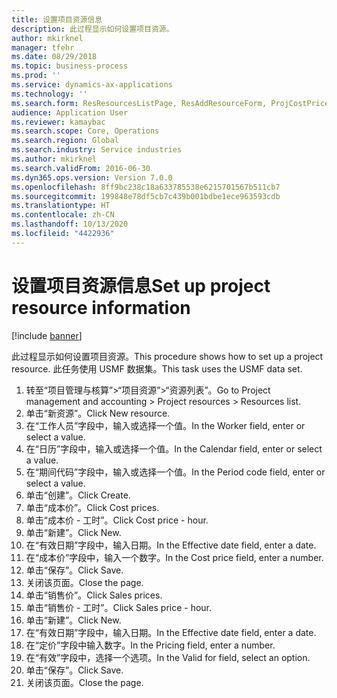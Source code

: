 ```yaml
---
title: 设置项目资源信息
description: 此过程显示如何设置项目资源。
author: mkirknel
manager: tfehr
ms.date: 08/29/2018
ms.topic: business-process
ms.prod: ''
ms.service: dynamics-ax-applications
ms.technology: ''
ms.search.form: ResResourcesListPage, ResAddResourceForm, ProjCostPriceHour, ProjSalesPriceHour
audience: Application User
ms.reviewer: kamaybac
ms.search.scope: Core, Operations
ms.search.region: Global
ms.search.industry: Service industries
ms.author: mkirknel
ms.search.validFrom: 2016-06-30
ms.dyn365.ops.version: Version 7.0.0
ms.openlocfilehash: 8ff9bc238c18a633785538e6215701567b511cb7
ms.sourcegitcommit: 199848e78df5cb7c439b001bdbe1ece963593cdb
ms.translationtype: HT
ms.contentlocale: zh-CN
ms.lasthandoff: 10/13/2020
ms.locfileid: "4422936"
---
```

# <a name="set-up-project-resource-information"></a><span data-ttu-id="4edf7-103">设置项目资源信息</span><span class="sxs-lookup"><span data-stu-id="4edf7-103">Set up project resource information</span></span>

[!include [banner](../../includes/banner.md)]

<span data-ttu-id="4edf7-104">此过程显示如何设置项目资源。</span><span class="sxs-lookup"><span data-stu-id="4edf7-104">This procedure shows how to set up a project resource.</span></span> <span data-ttu-id="4edf7-105">此任务使用 USMF 数据集。</span><span class="sxs-lookup"><span data-stu-id="4edf7-105">This task uses the USMF data set.</span></span>

1. <span data-ttu-id="4edf7-106">转至“项目管理与核算”>“项目资源”>“资源列表”。</span><span class="sxs-lookup"><span data-stu-id="4edf7-106">Go to Project management and accounting > Project resources > Resources list.</span></span>
2. <span data-ttu-id="4edf7-107">单击“新资源”。</span><span class="sxs-lookup"><span data-stu-id="4edf7-107">Click New resource.</span></span>
3. <span data-ttu-id="4edf7-108">在“工作人员”字段中，输入或选择一个值。</span><span class="sxs-lookup"><span data-stu-id="4edf7-108">In the Worker field, enter or select a value.</span></span>
4. <span data-ttu-id="4edf7-109">在“日历”字段中，输入或选择一个值。</span><span class="sxs-lookup"><span data-stu-id="4edf7-109">In the Calendar field, enter or select a value.</span></span>
5. <span data-ttu-id="4edf7-110">在“期间代码”字段中，输入或选择一个值。</span><span class="sxs-lookup"><span data-stu-id="4edf7-110">In the Period code field, enter or select a value.</span></span>
6. <span data-ttu-id="4edf7-111">单击“创建”。</span><span class="sxs-lookup"><span data-stu-id="4edf7-111">Click Create.</span></span>
7. <span data-ttu-id="4edf7-112">单击“成本价”。</span><span class="sxs-lookup"><span data-stu-id="4edf7-112">Click Cost prices.</span></span>
8. <span data-ttu-id="4edf7-113">单击“成本价 - 工时”。</span><span class="sxs-lookup"><span data-stu-id="4edf7-113">Click Cost price - hour.</span></span>
9. <span data-ttu-id="4edf7-114">单击“新建”。</span><span class="sxs-lookup"><span data-stu-id="4edf7-114">Click New.</span></span>
10. <span data-ttu-id="4edf7-115">在“有效日期”字段中，输入日期。</span><span class="sxs-lookup"><span data-stu-id="4edf7-115">In the Effective date field, enter a date.</span></span>
11. <span data-ttu-id="4edf7-116">在“成本价”字段中，输入一个数字。</span><span class="sxs-lookup"><span data-stu-id="4edf7-116">In the Cost price field, enter a number.</span></span>
12. <span data-ttu-id="4edf7-117">单击“保存”。</span><span class="sxs-lookup"><span data-stu-id="4edf7-117">Click Save.</span></span>
13. <span data-ttu-id="4edf7-118">关闭该页面。</span><span class="sxs-lookup"><span data-stu-id="4edf7-118">Close the page.</span></span>
14. <span data-ttu-id="4edf7-119">单击“销售价”。</span><span class="sxs-lookup"><span data-stu-id="4edf7-119">Click Sales prices.</span></span>
15. <span data-ttu-id="4edf7-120">单击“销售价 - 工时”。</span><span class="sxs-lookup"><span data-stu-id="4edf7-120">Click Sales price - hour.</span></span>
16. <span data-ttu-id="4edf7-121">单击“新建”。</span><span class="sxs-lookup"><span data-stu-id="4edf7-121">Click New.</span></span>
17. <span data-ttu-id="4edf7-122">在“有效日期”字段中，输入日期。</span><span class="sxs-lookup"><span data-stu-id="4edf7-122">In the Effective date field, enter a date.</span></span>
18. <span data-ttu-id="4edf7-123">在“定价”字段中输入数字。</span><span class="sxs-lookup"><span data-stu-id="4edf7-123">In the Pricing field, enter a number.</span></span>
19. <span data-ttu-id="4edf7-124">在“有效”字段中，选择一个选项。</span><span class="sxs-lookup"><span data-stu-id="4edf7-124">In the Valid for field, select an option.</span></span>
20. <span data-ttu-id="4edf7-125">单击“保存”。</span><span class="sxs-lookup"><span data-stu-id="4edf7-125">Click Save.</span></span>
21. <span data-ttu-id="4edf7-126">关闭该页面。</span><span class="sxs-lookup"><span data-stu-id="4edf7-126">Close the page.</span></span>

